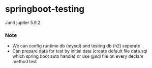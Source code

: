 # springboot-testing

Junit jupiter 5.9.2

### Note
- We can config runtime db (mysql) and testing db (h2) seperate <br>
- Can prepare data for test by initial data (create default file data.sql which spring boot auto handle) or use @sql file on every declare method test
